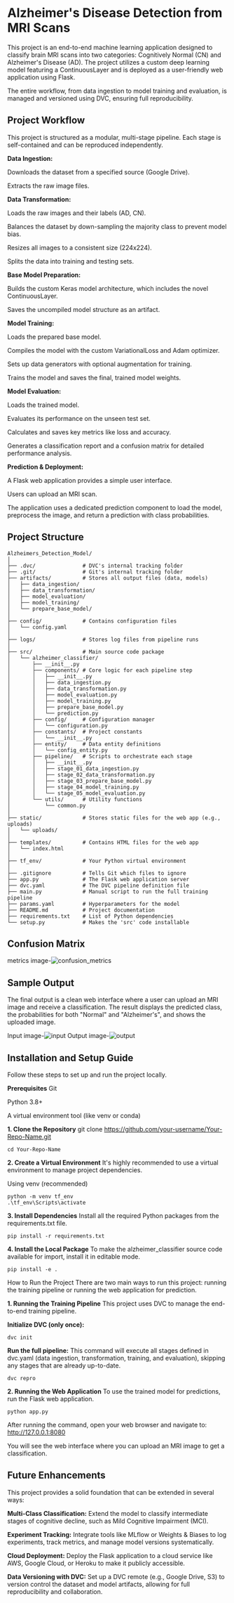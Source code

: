 # Alzheimer's Disease Detection from MRI Scans
This project is an end-to-end machine learning application designed to classify brain MRI scans into two categories: Cognitively Normal (CN) and Alzheimer's Disease (AD). The project utilizes a custom deep learning model featuring a ContinuousLayer and is deployed as a user-friendly web application using Flask.

The entire workflow, from data ingestion to model training and evaluation, is managed and versioned using DVC, ensuring full reproducibility.

## Project Workflow
This project is structured as a modular, multi-stage pipeline. Each stage is self-contained and can be reproduced independently.

**Data Ingestion:**

Downloads the dataset from a specified source (Google Drive).

Extracts the raw image files.

**Data Transformation:**

Loads the raw images and their labels (AD, CN).

Balances the dataset by down-sampling the majority class to prevent model bias.

Resizes all images to a consistent size (224x224).

Splits the data into training and testing sets.

**Base Model Preparation:** 

Builds the custom Keras model architecture, which includes the novel ContinuousLayer.

Saves the uncompiled model structure as an artifact.

**Model Training:**

Loads the prepared base model.

Compiles the model with the custom VariationalLoss and Adam optimizer.

Sets up data generators with optional augmentation for training.

Trains the model and saves the final, trained model weights.

**Model Evaluation:**

Loads the trained model.

Evaluates its performance on the unseen test set.

Calculates and saves key metrics like loss and accuracy.

Generates a classification report and a confusion matrix for detailed performance analysis.

**Prediction & Deployment:**

A Flask web application provides a simple user interface.

Users can upload an MRI scan.

The application uses a dedicated prediction component to load the model, preprocess the image, and return a prediction with class probabilities.
## Project Structure
```
Alzheimers_Detection_Model/
│
├── .dvc/               # DVC's internal tracking folder
├── .git/               # Git's internal tracking folder
├── artifacts/          # Stores all output files (data, models)
│   ├── data_ingestion/
│   ├── data_transformation/
│   ├── model_evaluation/
│   ├── model_training/
│   └── prepare_base_model/
│
├── config/             # Contains configuration files
│   └── config.yaml
│
├── logs/               # Stores log files from pipeline runs
│
├── src/                # Main source code package
│   └── alzheimer_classifier/
│       ├── __init__.py
│       ├── components/ # Core logic for each pipeline step
│       │   ├── __init__.py
│       │   ├── data_ingestion.py
│       │   ├── data_transformation.py
│       │   ├── model_evaluation.py
│       │   ├── model_training.py
│       │   ├── prepare_base_model.py
│       │   └── prediction.py
│       ├── config/     # Configuration manager
│       │   └── configuration.py
│       ├── constants/  # Project constants
│       │   └── __init__.py
│       ├── entity/     # Data entity definitions
│       │   └── config_entity.py
│       ├── pipeline/   # Scripts to orchestrate each stage
│       │   ├── __init__.py
│       │   ├── stage_01_data_ingestion.py
│       │   ├── stage_02_data_transformation.py
│       │   ├── stage_03_prepare_base_model.py
│       │   ├── stage_04_model_training.py
│       │   └── stage_05_model_evaluation.py
│       └── utils/      # Utility functions
│           └── common.py
│
├── static/             # Stores static files for the web app (e.g., uploads)
│   └── uploads/
│
├── templates/          # Contains HTML files for the web app
│   └── index.html
│
├── tf_env/             # Your Python virtual environment
│
├── .gitignore          # Tells Git which files to ignore
├── app.py              # The Flask web application server
├── dvc.yaml            # The DVC pipeline definition file
├── main.py             # Manual script to run the full training pipeline
├── params.yaml         # Hyperparameters for the model
├── README.md           # Project documentation
├── requirements.txt    # List of Python dependencies
└── setup.py            # Makes the 'src' code installable
```
## Confusion Matrix
metrics image-![confusion_metrics](confusion-matrix.png)


## Sample Output
The final output is a clean web interface where a user can upload an MRI image and receive a classification. The result displays the predicted class, the probabilities for both "Normal" and "Alzheimer's", and shows the uploaded image.

Input image-![input](input.jpg)
Output image-![output](output.png)

## Installation and Setup Guide
Follow these steps to set up and run the project locally.

**Prerequisites**
Git

Python 3.8+

A virtual environment tool (like venv or conda)

**1. Clone the Repository**
git clone https://github.com/your-username/Your-Repo-Name.git
```
cd Your-Repo-Name
```

**2. Create a Virtual Environment**
It's highly recommended to use a virtual environment to manage project dependencies.

 Using venv (recommended)
```
python -m venv tf_env
.\tf_env\Scripts\activate
```

**3. Install Dependencies** 
Install all the required Python packages from the requirements.txt file.
```
pip install -r requirements.txt
```
**4. Install the Local Package**
To make the alzheimer_classifier source code available for import, install it in editable mode.
```
pip install -e .
```
How to Run the Project
There are two main ways to run this project: running the training pipeline or running the web application for prediction.

**1. Running the Training Pipeline**
This project uses DVC to manage the end-to-end training pipeline.

**Initialize DVC (only once):**
```
dvc init
```
**Run the full pipeline:**
This command will execute all stages defined in dvc.yaml (data ingestion, transformation, training, and evaluation), skipping any stages that are already up-to-date.
```
dvc repro
```
**2. Running the Web Application**
To use the trained model for predictions, run the Flask web application.
```
python app.py
```
After running the command, open your web browser and navigate to:
http://127.0.0.1:8080

You will see the web interface where you can upload an MRI image to get a classification.

## Future Enhancements
This project provides a solid foundation that can be extended in several ways:

**Multi-Class Classification:** Extend the model to classify intermediate stages of cognitive decline, such as Mild Cognitive Impairment (MCI).

**Experiment Tracking:** Integrate tools like MLflow or Weights & Biases to log experiments, track metrics, and manage model versions systematically.

**Cloud Deployment:** Deploy the Flask application to a cloud service like AWS, Google Cloud, or Heroku to make it publicly accessible.

**Data Versioning with DVC:** Set up a DVC remote (e.g., Google Drive, S3) to version control the dataset and model artifacts, allowing for full reproducibility and collaboration.
